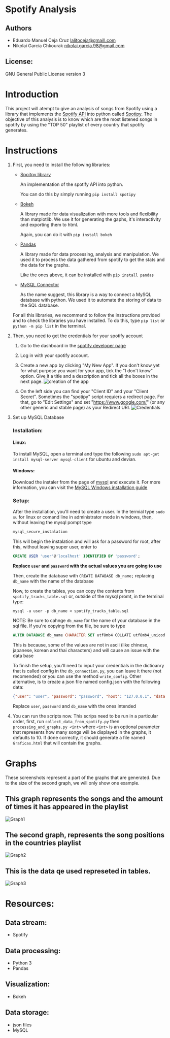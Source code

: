 # Spotify Analysis

## Authors
- Eduardo Manuel Ceja Cruz lalitoceja@gmaill.com
- Nikolai García Chkourak nikolai.garcia.98@gmail.com

## License:
GNU General Public License version 3


# Introduction

This project will atempt to give an analysis of songs from Spotify using a  library that implements the [Spotify API](https://developer.spotify.com/documentation/web-api/) into python called [Spotipy](https://github.com/plamere/spotipy). The objective of this analysis is to know which are the most listened songs in spotify by using the "TOP 50" playlist of every country that spotify generates.


# Instructions
1. First, you need to install the following libraries:
    * [Spoitpy library](https://github.com/plamere/spotipy)

        An implementation of the spotify API into python.

        You can do this by simply running `pip install spotipy`

    * [Bokeh](https://docs.bokeh.org/en/latest/docs/installation.html)
        
        A library made for data visualization with more tools and flexibility than matplotlib. We use it for generating the gaphs, it's interactivity and exporting them to html.

        Again, you can do it with `pip install bokeh`

    * [Pandas](https://pandas.pydata.org/pandas-docs/stable/getting_started/install.html)

        A library made for data processing, analysis and manipulation. We used it to process the data gathered from spotify to get the stats and the data for the graphs.

        Like the ones above, it can be installed with `pip install pandas`

    * [MySQL Connector](https://dev.mysql.com/doc/connector-python/en/connector-python-installation.html)

        As the name suggest, this library is a way to connect a MySQL database with python. We used it to automate the storing of data to the SQL database.

    For all this libraries, we recommend to follow the instructions provided and to check the libraries you have installed. To do this, type  `pip list` or `python -m pip list` in the terminal.

2. Then, you need to get the credentials for your spotify account

    1. Go to the dashboard in the [spotify developer page](https://developer.spotify.com/dashboard/)

    2. Log in with your spotify account.

    3. Create a new app by clicking "My New App". If you don't know yet for what purpose you want for your app, tick the "I don't know" option. Give it a title and a description and tick all the boxes in the next page.
    ![creation of the app](resources/App%20creation.png)

    4. On the left side you can find your "Client ID" and your "Client Secret". Sometimes the "spotipy" script requiers a redirect page. For that, go to "Edit Settings" and set "https://www.google.com/" (or any other generic and stable page) as your Redirect URI.
    ![Credentials](resources/Credentials.png)


3. Set up MySQL Database
    ### Installation:
    #### Linux:
    
    To install MySQL, open a terminal and type the following `sudo apt-get install mysql-server mysql-client` for ubuntu and devian.

    #### Windows:

    Download the instaler from the page of [mysql](https://dev.mysql.com/downloads/installer/) and execute it. For more information, you can visit the [MySQL Windows installation guide](https://dev.mysql.com/doc/refman/8.0/en/windows-installation.html)

    ### Setup:

    After the installation, you'll need to create a user. In the termial type `sudo su` for linux or comand line in administrator mode in windows, then, without leaving the mysql pompt type

    ```bash
    mysql_secure_instalation
    ```

    This will begin the instalation and will ask for a password for root, after this, without leaving super user, enter to 
    
    ```sql
    CREATE USER 'user'@'localhost' IDENTIFIED BY 'password';
    ```
    **Replace `user` and `password` with the actual values you are going to use**

    Then, create the database with `CREATE DATABASE db_name;` replacing `db_name` with the name of the database

    Now, to create the tables, you can copy the contents from `spotify_tracks_table.sql` or, outside of the mysql promt, in the terminal type: 
    
   ```
   mysql -u user -p db_name < spotify_tracks_table.sql
   ```

    NOTE: Be sure to cahnge `db_name` for the name of your database in the sql file. If you're copying from the file, be sure to type 
    ```sql
    ALTER DATABASE db_name CHARACTER SET utf8mb4 COLLATE utf8mb4_unicode_ci; 
    ```
    This is because, some of the values are not in ascii (like chinese, japanese, korean and thai characters) and will cause an issue with the data base

    To finish the setup, you'll need to input your credentials in the dictioanry that is called config in the  `db_connection.py`, you can leave it there (not recomended) or you can use the method `write_config`. Other alternative, is to create a json file named config.json with the following data:
    ```json
    {"user": "user", "password": "password", "host": "127.0.0.1", "database": "db_name", "raise_on_warnings": True}
    ```
    Replace `user`, `password` and `db_name` with the ones intended
    
4. You can run the scripts now. This scrips need to be run in a particular order, first, run `collect_data_from_spotify.py` then `processing_and_graphs.py <int>` where `<int>` is an optional parameter that represents how many songs will be displayed in the graphs, it defaults to 10.  If done correctly, it should generate a file named `Graficas.html` that will contain the graphs.

# Graphs

These screenshots represent a part of the graphs that are generated. Due to the size of the second graph, we will only show one example.

## This graph represents the songs and the amount of times it has appeared in the playlist 
![Graph1](resources/Grafica1.png)

## The second graph, represents the song positions in the countries playlist
![Graph2](resources/Grafica2.png)

## This is the data qe used represeted in tables.
![Graph3](resources/Grafica3.png)

# Resources:
## Data stream:
- Spotify
## Data processing:
- Python 3 
- Pandas

## Visualization:
- Bokeh

## Data storage:
- json files
- MySQL
